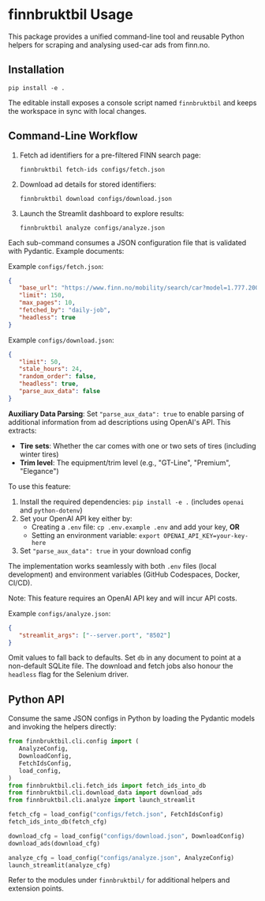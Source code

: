 # finnbruktbil Usage

This package provides a unified command-line tool and reusable Python helpers for scraping and analysing used-car ads from finn.no.

## Installation

```shell
pip install -e .
```

The editable install exposes a console script named `finnbruktbil` and keeps the workspace in sync with local changes.

## Command-Line Workflow

1. Fetch ad identifiers for a pre-filtered FINN search page:
   ```shell
   finnbruktbil fetch-ids configs/fetch.json
   ```

2. Download ad details for stored identifiers:
   ```shell
   finnbruktbil download configs/download.json
   ```

3. Launch the Streamlit dashboard to explore results:
   ```shell
   finnbruktbil analyze configs/analyze.json
   ```

Each sub-command consumes a JSON configuration file that is validated with Pydantic. Example documents:

Example `configs/fetch.json`:

```json
{
   "base_url": "https://www.finn.no/mobility/search/car?model=1.777.2000638&registration_class=1",
   "limit": 150,
   "max_pages": 10,
   "fetched_by": "daily-job",
   "headless": true
}
```

Example `configs/download.json`:

```json
{
   "limit": 50,
   "stale_hours": 24,
   "random_order": false,
   "headless": true,
   "parse_aux_data": false
}
```

**Auxiliary Data Parsing**: Set `"parse_aux_data": true` to enable parsing of additional information from ad descriptions using OpenAI's API. This extracts:
- **Tire sets**: Whether the car comes with one or two sets of tires (including winter tires)
- **Trim level**: The equipment/trim level (e.g., "GT-Line", "Premium", "Elegance")

To use this feature:
1. Install the required dependencies: `pip install -e .` (includes `openai` and `python-dotenv`)
2. Set your OpenAI API key either by:
   - Creating a `.env` file: `cp .env.example .env` and add your key, **OR**
   - Setting an environment variable: `export OPENAI_API_KEY=your-key-here`
3. Set `"parse_aux_data": true` in your download config

The implementation works seamlessly with both `.env` files (local development) and environment variables (GitHub Codespaces, Docker, CI/CD).

Note: This feature requires an OpenAI API key and will incur API costs.

Example `configs/analyze.json`:

```json
{
   "streamlit_args": ["--server.port", "8502"]
}
```

Omit values to fall back to defaults. Set `db` in any document to point at a non-default SQLite file. The download and fetch jobs also honour the `headless` flag for the Selenium driver.

## Python API

Consume the same JSON configs in Python by loading the Pydantic models and invoking the helpers directly:

```python
from finnbruktbil.cli.config import (
   AnalyzeConfig,
   DownloadConfig,
   FetchIdsConfig,
   load_config,
)
from finnbruktbil.cli.fetch_ids import fetch_ids_into_db
from finnbruktbil.cli.download_data import download_ads
from finnbruktbil.cli.analyze import launch_streamlit

fetch_cfg = load_config("configs/fetch.json", FetchIdsConfig)
fetch_ids_into_db(fetch_cfg)

download_cfg = load_config("configs/download.json", DownloadConfig)
download_ads(download_cfg)

analyze_cfg = load_config("configs/analyze.json", AnalyzeConfig)
launch_streamlit(analyze_cfg)
```

Refer to the modules under `finnbruktbil/` for additional helpers and extension points.
